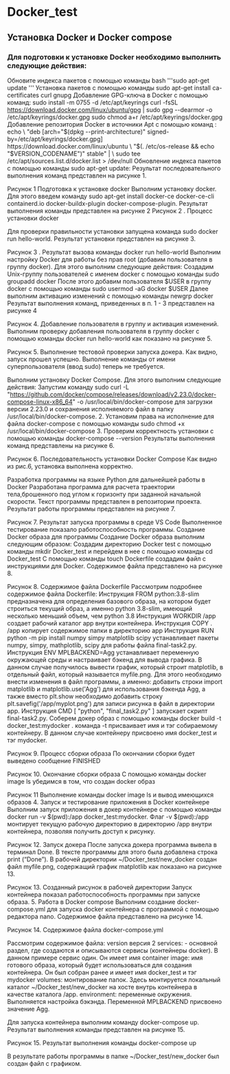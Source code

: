 # Docker_test
## Установка Docker и Docker compose

### Для подготовки к установке Docker необходимо выполнить следующие действия:
 Обновите индекса пакетов с помощью команды 
 bash '''sudo apt-get update '''
Установка пакетов с помощью команды
 sudo apt-get install ca-certificates curl gnupg
Добавление GPG-ключа в Docker с помощью команд:
sudo install -m 0755 -d /etc/apt/keyrings
curl -fsSL https://download.docker.com/linux/ubuntu/gpg | sudo gpg --dearmor -o /etc/apt/keyrings/docker.gpg
sudo chmod a+r /etc/apt/keyrings/docker.gpg
Добавление репозитория Docker в источники Apt с помощью команд :
echo \ "deb [arch="$(dpkg --print-architecture)" signed-by=/etc/apt/keyrings/docker.gpg] https://download.docker.com/linux/ubuntu \
"$(. /etc/os-release && echo "$VERSION_CODENAME")" stable" | \ 
sudo tee /etc/apt/sources.list.d/docker.list > /dev/null
Обновление индекса пакетов с помощью команды sudo apt-get update:
Результат последовательного выполнения команд представлен на рисунке 1.

Рисунок 1 Подготовка к установке docker
Выполним установку docker. Для этого введем команду 
sudo apt-get install docker-ce docker-ce-cli containerd.io docker-buildx-plugin docker-compose-plugin. 
Результат выполнения команды представлен на рисунке 2
Рисунок  2 . Процесс установки docker

Для проверки правильности установки запущена команда sudo docker run hello-world. Результат установки представлен на рисунке 3.

Рисунок  3 . Результат вызова команды docker run hello-world
Выполним настройку Docker для работы без прав root (добавим пользователя в группу docker). Для этого выполним следующие действия:
 Создадим Unix-группу пользователей с именем docker с помощью команды sudo groupadd docker
После этого добавим пользователя $USER в группу docker с помощью команды 
sudo usermod -aG docker $USER
Далее выполним активацию изменений с помощью команды newgrp docker
Результат выполнения команд, приведенных в п. 1 - 3 представлен на рисунке 4

Рисунок 4.  Добавление пользователя в группу и активация изменений. 
Выполним проверку добавления пользователя в группу docker с помощью команды docker run hello-world как показано на рисунке 5.

Рисунок  5.  Выполнение тестовой проверки запуска докера.
Как видно, запуск прошел успешно. Выполнение  команды от имени суперпользователя (ввод sudo) теперь не требуется. 


Выполним установку Docker Compose. 
Для этого выполним следующие действия:
Запустим команду sudo curl -L "https://github.com/docker/compose/releases/download/v2.23.0/docker-compose-linux-x86_64" -o /usr/local/bin/docker-compose
для загрузки версии 2.23.0 и сохранения исполняемого файл в папку /usr/local/bin/docker-compose. 
2.   Установим права на исполнение для файла docker-compose с помощью команды sudo chmod +x /usr/local/bin/docker-compose
3.    Проверим корректность установки с помощью команды 
    docker-compose --version
Результаты выполнения команд представлены на рисунке 6. 

 Рисунок 6. Последовательность установки Docker Compose
 Как видно из рис.6, установка выполнена корректно.

Разработка программы на языке Python для дальнейшей работы в Docker
Разработана программа для расчета траектории тела,брошенного под углом к горизонту при заданной начальной скорости. Текст программы представлен в репозитории проекта. Результат работы программы представлен на рисунке 7.

Рисунок 7. Результат запуска программы в среде VS Code
Выполненное тестирование показало работоспособность программы.
Создание Docker образа для программы
Создание Docker образа выполним следующим образом:
Создадим директорию Docker test c помощью команды 
mkdir Docker_test и перейдем в нее с помощью команды        cd Docker_test
С помощью команды touch Dockerfile cоздадим файл с инструкциями для Docker. Содержимое файла представлено на рисунке 8. 

Рисунок 8. Содержимое файла Dockerfile
Рассмотрим подробнее содержимое файла Dockerfile:
Инструкция FROM python:3.8-slim предназначена для определения базового образа, на котором будет строиться текущий образ, а именно python 3.8-slim, имеющий несколько меньший объем, чем python 3.8
Инструкция WORKDIR /app создает рабочий каталог app внутри контейнера. 
Инструкция COPY . /app копирует содержимое папки в директорию app
Инструкция RUN python -m pip install numpy simpy matplotlib scipy устанавливает пакеты numpy, simpy, mathplotlib, scipy для работы файла final-task2.py.
Инструкция ENV MPLBACKEND=Agg устанавливает переменную окружающей среды и настраивает бэкенд для вывода графика. В данном случае получилось вывести график, который строит matplotlib,  в отдельный файл, который называется myfile.png. Для этого необходимо внести изменения в файл программы, а именно: добавить строки import matplotlib и matplotlib.use('Agg') для использования бэкенда Agg, а также вместо plt.show необходимо добавить строку plt.savefig('/app/myplot.png') для записи рисунка в файл в директории app. 
Инструкция CMD [ "python", "final_task2.py" ] запускает скрипт final-task2.py.
Соберем докер образ с помощью команды 
docker build -t docker_test:mydocker . 
команда -t присваивает имя и тэг собираемому контейнеру. В данном случае контейнеру присвоено имя  docker_test и тэг mydocker.

Рисунок 9. Процесс сборки образа
По окончании сборки будет выведено сообщение FINISHED

Рисунок 10. Окончание сборки образа
С помощью команды docker image ls убедимся в том, что создан docker образ

Рисунок 11 Выполнение команды docker image ls и вывод имеющихся образов
4. Запуск и тестирование приложения в Docker контейнере
Выполним запуск приложения в докер контейнере с помощью команды 
docker run -v $(pwd):/app docker_test:mydocker. 
Флаг -v $(pwd):/app монтирует текущую рабочую директорию  в директорию /app внутри контейнера, позволяя получить доступ к рисунку. 

Рисунок 12. Запуск докера
После запуска докера программа вывела в терминал Done. В тексте программы для этого была добавлена строка print (“Done”). В рабочей директории ~/Docker_test/new_docker создан файл myfile.png, содержащий график matplotlib как показано на рисунке 13.  

Рисунок 13. Созданный рисунок в рабочей директории
Запуск контейнера показал работоспособность программы при запуске образа.
5. Работа в Docker compose
Выполним создание docker-compose.yml для запуска docker контейнера с программой с помощью редактора nano. Содержимое файла представлено на рисунке 14.

Рисунок 14. Содержимое файла docker-compose.yml

Рассмотрим содержимое файла:
version версия 2
services: - основной раздел, где создаются и описываются сервисы (контейнеры docker). В данном примере сервис один. Он имеет имя container
image: имя готового образа, который будет использоваться для создания контейнера. Он был собран ранее и имеет имя docker_test и тэг mydocker
volumes: монтирование папок. Здесь монтируется локальный каталог ~/Docker_test/new_docker на хосте внутрь контейнера в качестве каталога /app.
environment: переменные окружения. Выполняется настройка бэкэнда. Переменной MPLBACKEND присвоено значение Agg.
	
Для запуска контейнера выполним команду docker-compose up. Результат выполнения команды представлен на рисунке 15.

Рисунок 15. Результат выполнения команды docker-compose up

В результате работы программы в папке ~/Docker_test/new_docker был создан файл с графиком. 







